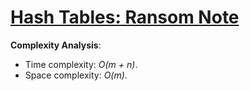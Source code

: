 # [Hash Tables: Ransom Note](https://www.hackerrank.com/challenges/ctci-ransom-note)

__Complexity Analysis__:
* Time complexity: _O(m + n)_.
* Space complexity: _O(m)_.
